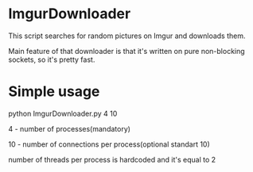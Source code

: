# ImgurDownloader

This script searches for random pictures on Imgur and downloads them.

Main feature of that downloader is that it's written on pure non-blocking sockets, so it's pretty fast.


# Simple usage

python ImgurDownloader.py 4 10

4 - number of processes(mandatory)

10 - number of connections per process(optional standart 10)

number of threads per process is hardcoded and it's equal to 2

